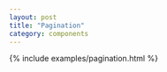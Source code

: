 ```yaml
---
layout: post
title: "Pagination"
category: components
---
```


{% include examples/pagination.html %}

